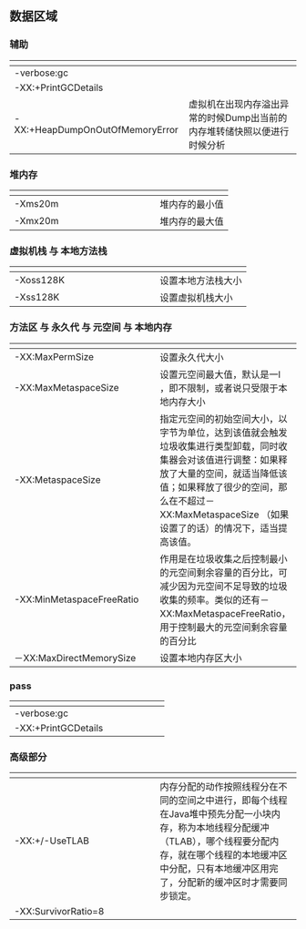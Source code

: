 ## 数据区域
### 辅助
|<div style="width: 180pt"></div>||
|-|-|
|-verbose:gc||
|-XX:+PrintGCDetails||
|-XX:+HeapDumpOnOutOfMemoryError|虚拟机在出现内存溢出异常的时候Dump出当前的内存堆转储快照以便进行时候分析|
  
### 堆内存
|<div style="width: 180pt"></div>||
|-|-|
|-Xms20m|堆内存的最小值|
|-Xmx20m|堆内存的最大值|

  

### 虚拟机栈 与 本地方法栈
|<div style="width: 180pt"></div>||
|-|-|
|-Xoss128K|设置本地方法栈大小|
|-Xss128K|设置虚拟机栈大小|


### 方法区 与 永久代 与 元空间 与 本地内存
|<div style="width: 180pt"></div>||
|-|-|
|-XX:MaxPermSize|设置永久代大小|
|-XX:MaxMetaspaceSize|设置元空间最大值，默认是一l ，即不限制，或者说只受限于本地内存大小|
|-XX:MetaspaceSize|指定元空间的初始空间大小，以字节为单位，达到该值就会触发垃圾收集进行类型卸载，同时收集器会对该值进行调整：如果释放了大量的空间，就适当降低该值；如果释放了很少的空间，那么在不超过－ XX:MaxMetaspaceSize （如果设置了的话）的情况下，适当提高该值。|
|-XX:MinMetaspaceFreeRatio|作用是在垃圾收集之后控制最小的元空间剩余容量的百分比，可减少因为元空间不足导致的垃圾收集的频率。类似的还有－XX:MaxMetaspaceFreeRatio，用于控制最大的元空间剩余容量的百分比|
|－XX:MaxDirectMemorySize|设置本地内存区大小|

### pass
|<div style="width: 180pt"></div>||
|-|-|
|-verbose:gc||
|-XX:+PrintGCDetails||

### 高级部分
|<div style="width: 180pt"></div>||
|-|-|
|-XX:+/-UseTLAB|内存分配的动作按照线程分在不同的空间之中进行，即每个线程在Java堆中预先分配一小块内存，称为本地线程分配缓冲（TLAB），哪个线程要分配内存，就在哪个线程的本地缓冲区中分配，只有本地缓冲区用完了，分配新的缓冲区时才需要同步锁定。|
|-XX:SurvivorRatio=8||